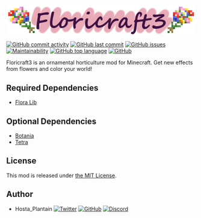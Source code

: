 ![](../src/main/resources/logo.png)

[![GitHub commit activity](https://img.shields.io/github/commit-activity/m/HostaPlantain/Floricraft3?label=Commit%20Activity&logo=github&style=flat)](https://github.com/HostaPlantain/Floricraft3)
[![GitHub last commit](https://img.shields.io/github/last-commit/HostaPlantain/Floricraft3?label=Last%20Commit&logo=github&style=flat)](https://github.com/HostaPlantain/Floricraft3)
[![GitHub issues](https://img.shields.io/github/issues/HostaPlantain/Floricraft3?label=Issues&logo=github&style=flat)](https://github.com/HostaPlantain/Floricraft3/issues)
[![Maintainability](https://api.codeclimate.com/v1/badges/a0d931fdcba7287c13b9/maintainability?style=flat)](https://codeclimate.com/github/HostaPlantain/Floricraft3/maintainability)
[![GitHub top language](https://img.shields.io/github/languages/top/HostaPlantain/Floricraft3?logo=java&style=flat)](https://github.com/HostaPlantain/Floricraft3)
[![GitHub](https://img.shields.io/github/license/HostaPlantain/Floricraft3?label=License&style=flat)](https://github.com/HostaPlantain/Floricraft3/blob/master/LICENSE)


Floricraft3 is an ornamental horticulture mod for Minecraft. Get new effects from flowers and color your world!


## Required Dependencies

+ [Flora Lib](https://www.curseforge.com/minecraft/mc-mods/flora-lib)


## Optional Dependencies

+ [Botania](https://www.curseforge.com/minecraft/mc-mods/botania)
+ [Tetra](https://www.curseforge.com/minecraft/mc-mods/tetra)


## License

This mod is released under [the MIT License](/LICENSE).


## Author

+ Hosta_Plantain
[![Twitter](https://img.shields.io/twitter/follow/Hosta_Plantain?color=1DA1F2&label=Twitter&logo=twitter&style=flat)](https://twitter.com/hosta_plantain)
[![GitHub](https://img.shields.io/github/followers/HostaPlantain?label=GitHub&logo=github&style=flat)](https://github.com/HostaPlantain)
[![Discord](https://img.shields.io/discord/704290681392332880?label=Discord&logo=discord)](https://discord.gg/H2NXexh)
